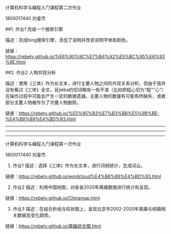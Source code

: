 计算机科学与编程入门课程第二次作业

1800017440 刘睿杰

##1. 作业1 完成一个搜索引擎

描述：完成bing搜索引擎，添加了说明并改变说明字体和颜色。

链接：https://rebety.github.io/%E6%90%9C%E7%B4%A2%E5%BC%95%E6%93%8E.html

##2. 作业2 人物共现分析

描述：使用《三体》作为长文本，进行主要人物之间的共现关系分析。但由于我并没有看过《三体》全文，且jieba的切词略有一些不准（比如把程心切为“程”“心”）在操作过程中可能会产生一定的数据遗漏，主要人物的数量有可能有所缺失，或者部分主要人物被作为了次要人物删除。

链接：https://rebety.github.io/%E5%85%B3%E7%B3%BB%E5%9B%BE-%E4%B8%89%E4%BD%93.html



-----------------------------
-----------------------------
-----------------------------






计算机科学与编程入门课程第一次作业

1800017440 刘睿杰
1. 作业1
描述：选择《三体》作为长文本，进行词频统计，生成词云。 

链接：https://rebety.github.io/wordcloud%E4%B8%89%E4%BD%93.html

2. 作业2
描述：利用中国地图，对各省2020年离婚数据进行统计和呈现。

链接：https://rebety.github.io/Chinamap.html

3. 作业3
描述：在组合折线与柱状图上，呈现北京市2002-2020年离婚与结婚相关数据及变化趋势。

链接：https://rebety.github.io/离婚组合图.html
